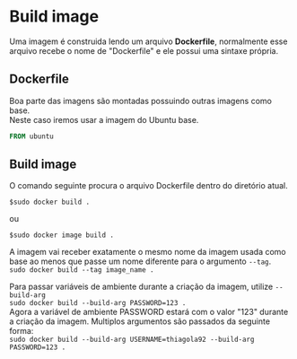 # Build image
Uma imagem é construida lendo um arquivo **Dockerfile**, normalmente esse arquivo recebe o nome de "Dockerfile" e ele possui uma sintaxe própria.  

## Dockerfile
Boa parte das imagens são montadas possuindo outras imagens como base.  
Neste caso iremos usar a imagem do Ubuntu base.  

```Dockerfile
FROM ubuntu
```

## Build image
O comando seguinte procura o arquivo Dockerfile dentro do diretório atual.  

```shell
$sudo docker build .
```

ou

```shell
$sudo docker image build .
```

A imagem vai receber exatamente o mesmo nome da imagem usada como base ao menos que passe um nome diferente para o argumento `--tag`.  
`sudo docker build --tag image_name .`  

Para passar variáveis de ambiente durante a criação da imagem, utilize `--build-arg`  
`sudo docker build --build-arg PASSWORD=123 .`  
Agora a variável de ambiente PASSWORD estará com o valor "123" durante a criação da imagem. Multiplos argumentos são passados da seguinte forma:  
`sudo docker build --build-arg USERNAME=thiagola92 --build-arg PASSWORD=123 .`  